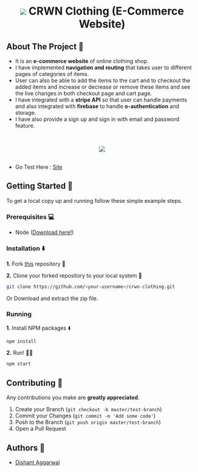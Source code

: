 <h1 align="center"> <img src="./public/5.1 favicon.ico"> CRWN Clothing (E-Commerce Website)</h1>

## About The Project :eyes: 

* It is an **e-commerce website** of online clothing shop.
* I have implemented **navigation and routing** that takes user to different pages of categories of items. 
* User can also be able to add the items to the cart and to checkout the added items and increase or decrease or remove these items and see the live changes in both checkout page and cart page.
* I have integrated with a **stripe API** so that user can handle payments and also integrated with **firebase** to handle **o-authentication** and storage.
* I have also provide a sign up and sign in with email and password feature.

<br>

<p align="center">
 <img src="./Readme/github-preview.gif"> 
<br >
<br/>

</p>

- Go Test Here : [Site](https://crwn-ecommerce-site.herokuapp.com/)
<!-- GETTING STARTED -->

## Getting Started 🚀 

To get a local copy up and running follow these simple example steps.

### Prerequisites 💻 

- Node ([Download here!](https://nodejs.org/en/download))

### Installation :arrow_down: 

**1.** Fork [this](https://github.com/dishantagg24/crwn-clothing) repository :fork_and_knife:

**2.** Clone your forked repository to your local system :busts_in_silhouette:

```sh
git clone https://github.com/<your-username>/crwn-clothing.git
```

Or Download and extract the zip file.

### Running

**1.** Install NPM packages :arrow_down:

```sh
npm install
```

**2.** Run! :running_man:

```sh
npm start
```

<!-- CONTRIBUTING -->

## Contributing 🤝 

Any contributions you make are **greatly appreciated**.

1. Create your Branch (`git checkout -b master/test-branch`)
2. Commit your Changes (`git commit -m 'Add some code'`)
3. Push to the Branch (`git push origin master/test-branch`)
4. Open a Pull Request

<!-- CONTACT -->

## Authors :closed_book: 

- [Dishant Aggarwal](https://github.com/dishantagg24)
